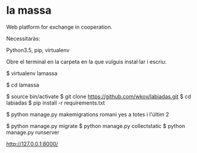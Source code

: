 # la massa

Web platform for exchange in cooperation.

Necessitaràs: 

Python3.5, pip, virtualenv

Obre el terminal en la carpeta en la que vulguis instal·lar i escriu:

$ virtualenv lamassa

$ cd lamassa

$ source bin/activate
$ git clone https://github.com/wkov/labiadas.git
$ cd labiadas
$ pip install -r requirements.txt

$ python manage.py makemigrations romani
yes a totes i l'últim 2

$ python manage.py migrate
$ python manage.py collectstatic
$ python manage.py runserver

http://127.0.0.1:8000/
